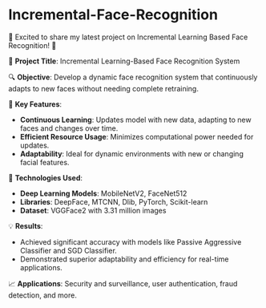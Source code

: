 # Incremental-Face-Recognition

🌟 Excited to share my latest project on Incremental Learning Based Face Recognition! 🌟

📌 **Project Title**: Incremental Learning-Based Face Recognition System

🔍 **Objective**: Develop a dynamic face recognition system that continuously adapts to new faces without needing complete retraining.

🚀 **Key Features**:
- **Continuous Learning**: Updates model with new data, adapting to new faces and changes over time.
- **Efficient Resource Usage**: Minimizes computational power needed for updates.
- **Adaptability**: Ideal for dynamic environments with new or changing facial features.

🔧 **Technologies Used**:
- **Deep Learning Models**: MobileNetV2, FaceNet512
- **Libraries**: DeepFace, MTCNN, Dlib, PyTorch, Scikit-learn
- **Dataset**: VGGFace2 with 3.31 million images

💡 **Results**:
- Achieved significant accuracy with models like Passive Aggressive Classifier and SGD Classifier.
- Demonstrated superior adaptability and efficiency for real-time applications.

📈 **Applications**: Security and surveillance, user authentication, fraud detection, and more.
